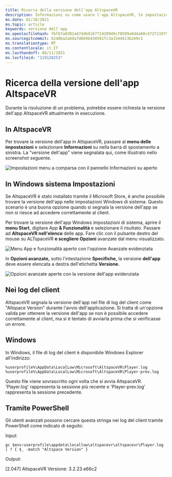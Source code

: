 ```yaml
---
title: Ricerca della versione dell'app AltspaceVR
description: Informazioni su come usare l'app AltspaceVR, le impostazioni e i log client per trovare la versione di AltspaceVR attualmente in esecuzione.
ms.date: 02/10/2021
ms.topic: article
keywords: versione dell'app
ms.openlocfilehash: fbf67a8302a67ddb916772420949cf0509a0d4a60c472711975c651862438b93
ms.sourcegitcommit: b248ba2a6da7d669b430581fc3a1544413b2e9c1
ms.translationtype: MT
ms.contentlocale: it-IT
ms.lasthandoff: 08/11/2021
ms.locfileid: "119128253"
---
```

# <a name="finding-the-altspacevr-app-version"></a>Ricerca della versione dell'app AltspaceVR

Durante la risoluzione di un problema, potrebbe essere richiesta la versione dell'app AltspaceVR attualmente in esecuzione.

## <a name="in-altspacevr"></a>In AltspaceVR

Per trovare la versione dell'app in AltspaceVR, passare al **menu delle impostazioni** e selezionare **Informazioni** su nella barra di spostamento a sinistra. La "versione dell'app" viene segnalata qui, come illustrato nello screenshot seguente.

![Impostazioni menu a comparsa con il pannello Informazioni su aperto](images/app-version-img-01.png)

## <a name="in-windows-system-settings"></a>In Windows sistema Impostazioni

Se AltspaceVR è stato installato tramite il Microsoft Store, è anche possibile trovare la versione dell'app nelle impostazioni Windows di sistema.  Questo scenario è una buona opzione quando si segnala la versione dell'app se non si riesce ad accedere correttamente al client.

Per trovare la versione dell'app Windows impostazioni di sistema, aprire il **menu Start**, digitare App **& Funzionalità** e selezionare il risultato. Passare ad **AltspaceVR nell'elenco** delle app. Fare clic con il pulsante destro del mouse su ALTspaceVR **e scegliere Opzioni** avanzate dal menu visualizzato.

![Menu App e funzionalità aperto con l'opzione Avanzate evidenziata](images/app-version-img-02.png)

In **Opzioni avanzate,** sotto l'intestazione **Specifiche,** la versione **dell'app** deve essere elencata a destra dell'etichetta **Versione.**

![Opzioni avanzate aperte con la versione dell'app evidenziata](images/app-version-img-03.png)

## <a name="in-client-logs"></a>Nei log del client

AltspaceVR segnala la versione dell'app nel file di log del client come "Altspace Version" durante l'avvio dell'applicazione. Si tratta di un'opzione valida per ottenere la versione dell'app se non è possibile accedere correttamente al client, ma si è tentato di avviarla prima che si verificasse un errore.

## <a name="windows"></a>Windows

In Windows, il file di log del client è disponibile Windows Explorer all'indirizzo:

```
%userprofile%\AppData\LocalLow\Microsoft\AltspaceVR\Player.log
%userprofile%\AppData\LocalLow\Microsoft\AltspaceVR\Player-prev.log
```

Questo file viene sovrascritto ogni volta che si avvia AltspaceVR. 'Player.log' rappresenta la sessione più recente e 'Player-prev.log' rappresenta la sessione precedente.

## <a name="via-powershell"></a>Tramite PowerShell

Gli utenti avanzati possono cercare questa stringa nei log del client tramite PowerShell come indicato di seguito:

Input:

```
gc $env:userprofile\appdata\locallow\altspacevr\altspacevr\Player.log | ? { $_ -match "Altspace Version" }
```

Output:

[2.047] AltspaceVR Versione: 3.2.23.e66c2
